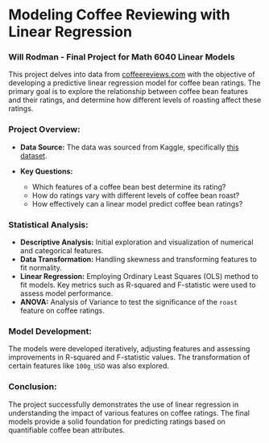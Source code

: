 # Modeling Coffee Reviewing with Linear Regression

### Will Rodman - Final Project for Math 6040 Linear Models

This project delves into data from [coffeereviews.com](www.coffeereviews.com) with the objective of developing a predictive linear regression model for coffee bean ratings. The primary goal is to explore the relationship between coffee bean features and their ratings, and determine how different levels of roasting affect these ratings.

### Project Overview:
- **Data Source:** The data was sourced from Kaggle, specifically [this dataset](https://www.kaggle.com/datasets/hanifalirsyad/coffee-scrap-coffeereview/versions/2/data?select=coffee_df.csv).

- **Key Questions:**
  - Which features of a coffee bean best determine its rating?
  - How do ratings vary with different levels of coffee bean roast?
  - How effectively can a linear model predict coffee bean ratings?

### Statistical Analysis:
- **Descriptive Analysis:** Initial exploration and visualization of numerical and categorical features.
- **Data Transformation:** Handling skewness and transforming features to fit normality.
- **Linear Regression:** Employing Ordinary Least Squares (OLS) method to fit models. Key metrics such as R-squared and F-statistic were used to assess model performance.
- **ANOVA:** Analysis of Variance to test the significance of the `roast` feature on coffee ratings.

### Model Development:
The models were developed iteratively, adjusting features and assessing improvements in R-squared and F-statistic values. The transformation of certain features like `100g_USD` was also explored.

### Conclusion:
The project successfully demonstrates the use of linear regression in understanding the impact of various features on coffee ratings. The final models provide a solid foundation for predicting ratings based on quantifiable coffee bean attributes.
